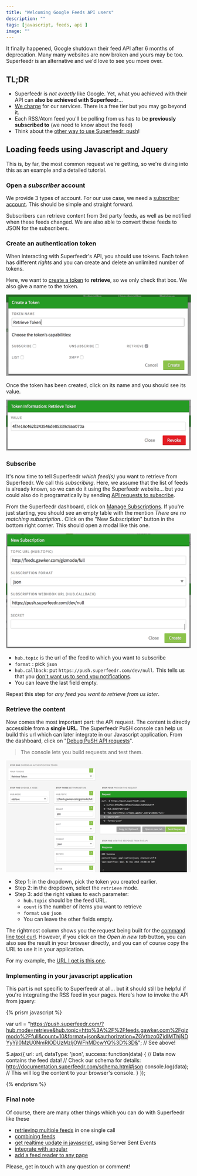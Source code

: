 ```yaml
---
title: "Welcoming Google Feeds API users"
description: ""
tags: [javascript, feeds, api ]
image: ""
---
```


It finally happened, Google shutdown their feed API after 6 months of deprecation. Many many websites are now broken and yours may be too.
Superfeedr is an alternative and we'd love to see you move over.

## TL;DR

* Superfeedr is *not exactly* like Google. Yet, what you achieved with their API can **also be achieved with Superfeedr**...
* [We charge](https://superfeedr.com/pricing#subscribers) for our services. There is a free tier but you may go beyond it.
* Each RSS/Atom feed you'll be polling from us has to be **previously subscribed to** (we need to know about the feed)
* Think about the [other way to use Superfeedr: push](http://blog.superfeedr.com/ways-to-use-superfeedr/)!

## Loading feeds using Javascript and Jquery

This is, by far, the most common request we're getting, so we're diving into this as an example and a detailed tutorial.

### Open a *subscriber* account

We provide 3 types of account. For our use case, we need a [subscriber account](http://superfeedr.com/subscriber/). This should be simple and straight forward.

Subscribers can retrieve content from 3rd party feeds, as well as be notified when these feeds changed. We are also able to convert these feeds to JSON for the subscribers.

### Create an authentication token

When interacting with Superfeedr's API, you should use tokens. Each token has different *rights* and you can create and delete an unlimited number of tokens.

Here, we want to [create a token](http://superfeedr.com/tokens/new) to **retrieve**, so we only check that box. We also give a name to the token.

<img src="/images/create-token.png" style="" />

Once the token has been created, click on its name and you should see its value.

<img src="/images/token-created.png" style="" />


### Subscribe

It's now time to tell Superfeedr *which feed(s)* you want to retrieve from Superfeedr. We call this *subscribing*. Here, we assume that the list of feeds is already known, so we can do it using the Superfeedr website... but you could also do it programatically by sending [API requests to subscribe](http://documentation.superfeedr.com/subscribers.html#adding-feeds-with-pubsubhubbub).

From the Superfeedr dashboard, click on [Manage Subscriptions](https://superfeedr.com/subscriptions). If you're just starting, you should see an empty table with the mention *There are no matching subscription.*. Click on the "New Subscription" button in the bottom right corner. This should open a modal like this one.

<img src="/images/new-subscription.png" style="" />

* `hub.topic` is the url of the feed to which you want to subscribe
* `format` : pick `json`
* `hub.callback`: put `https://push.superfeedr.com/dev/null`. This tells us that you [don't want us to send you notifications](/null-device/).
* You can leave the last field empty.

Repeat this step for *any feed you want to retrieve from us later*.


### Retrieve the content

Now comes the most important part: the API request. The content is directly accessible from a **single URL**. The Superfeedr PuSH console can help us build this url which can later integrate in our Javascript application. From the dashboard, click on "[Debug PuSH API requests](https://superfeedr.com/push_console)".

> The console lets you build requests and test them.

<img src="/images/push-console-retrieve.png" style="" />

* Step 1: in the dropdown, pick the token you created earlier.
* Step 2: in the dropdown, select the `retrieve` mode.
* Step 3: add the right values to each parameter:
  * `hub.topic` should be the feed URL.
  * `count` is the number of items you want to retrieve
  * `format` use `json`
  * You can leave the other fields empty.

The rightmost column shows you the request being built for the [command line tool curl](http://curl.haxx.se/docs/manpage.html). However, if you click on the *Open in new tab* button, you can also see the result in your browser directly, and you can of course copy the URL to use it in your application.

For my example, the [URL I get is this one](https://push.superfeedr.com/?hub.mode=retrieve&hub.topic=http%3A%2F%2Ffeeds.gawker.com%2Fgizmodo%2Ffull&count=10&format=json&authorization=ZGVtbzo0ZjdlMThjNDYyYjI0MzU0NmRlODUzMzljOWFhMDcwYQ%3D%3D&).

### Implementing in your javascript application

This part is not specific to Superfeedr at all... but it should still be helpful if you're integrating the RSS feed in your pages. Here's how to invoke the API from jquery:

{% prism javascript %}

var url =
"https://push.superfeedr.com/?hub.mode=retrieve&hub.topic=http%3A%2F%2Ffeeds.gawker.com%2Fgizmodo%2Ffull&count=10&format=json&authorization=ZGVtbzo0ZjdlMThjNDYyYjI0MzU0NmRlODUzMzljOWFhMDcwYQ%3D%3D&"; // See above!

$.ajax({
  url: url,
  dataType: 'json',
  success: function(data) {
    // Data now contains the feed data!
    // Check our schema for details: http://documentation.superfeedr.com/schema.html#json
    console.log(data);
    // This will log the content to your browser's console.
  }
});

{% endprism %}


### Final note

Of course, there are many other things which you can do with Superfeedr like these

* [retrieving multiple feeds](http://blog.superfeedr.com/retrieve-multiple-feeds/) in one single call
* [combining feeds](http://blog.superfeedr.com/combining-feeds/)
* [get realtime update in javascript](http://blog.superfeedr.com/server-sent-events/), using Server Sent Events
* [integrate with angular](http://blog.superfeedr.com/angularjs-superfeedr/)
* [add a feed reader to any page](http://blog.superfeedr.com/river-news/)

Please, get in touch with any question or comment!






